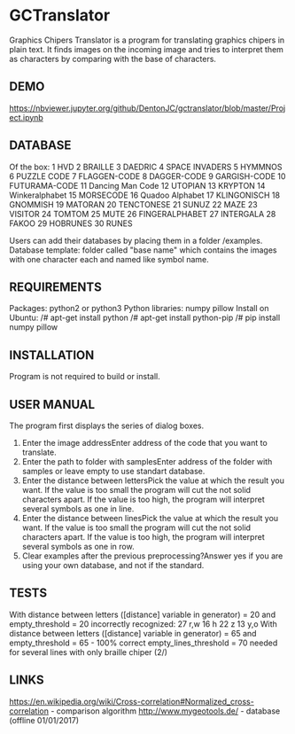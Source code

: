 # GCTranslator
Graphics Chipers Translator is a program for translating graphics chipers in plain text. It finds images on the incoming image and tries to interpret them as characters by comparing with the base of characters.
## DEMO 
https://nbviewer.jupyter.org/github/DentonJC/gctranslator/blob/master/Project.ipynb
## DATABASE
Of the box:
1 HVD
2 BRAILLE
3 DAEDRIC 
4 SPACE INVADERS 
5 HYMMNOS 
6 PUZZLE CODE 
7 FLAGGEN-CODE
8 DAGGER-CODE 
9 GARGISH-CODE 
10 FUTURAMA-CODE 
11 Dancing Man Code
12 UTOPIAN 
13 KRYPTON
14 Winkeralphabet
15 MORSECODE 
16 Quadoo Alphabet 
17 KLINGONISCH 
18 GNOMMISH
19 MATORAN 
20 TENCTONESE 
21 SUNUZ 
22 MAZE
23 VISITOR
24 TOMTOM 
25 MUTE
26 FINGERALPHABET
27 INTERGALA 
28 FAKOO
29 HOBRUNES
30 RUNES

Users can add their databases by placing them in a folder /examples. 
Database template: folder called "base name" which contains the images with one character each and named like symbol name.
## REQUIREMENTS
Packages:
python2 or python3
Python libraries:
numpy
pillow
Install on Ubuntu:
/# apt-get install python
/# apt-get install python-pip
/# pip install numpy pillow
## INSTALLATION
Program is not required to build or install.
## USER MANUAL
The program first displays the series of dialog boxes.
1) Enter the image addressEnter address of the code that you want to translate.
2) Enter the path to folder with samplesEnter address of the folder with samples or leave empty to use standart database.
3) Enter the distance between lettersPick the value at which the result you want. If the value is too small the program will cut the not solid characters apart. If the value is too high, the program will interpret several symbols as one in line.
4) Enter the distance between linesPick the value at which the result you want. If the value is too small the program will cut the not solid characters apart. If the value is too high, the program will interpret several symbols as one in row.
5) Clear examples after the previous preprocessing?Answer yes if you are using your own database, and not if the standard.
## TESTS
With distance between letters ([distance] variable in generator) = 20 and empty_threshold = 20 incorrectly recognized:
27 r,w
16 h
22 z
13 y,o
With distance between letters ([distance] variable in generator) = 65 and empty_threshold = 65 - 100% correct
empty_lines_threshold = 70 needed for several lines with only braille chiper (2/)
## LINKS
https://en.wikipedia.org/wiki/Cross-correlation#Normalized_cross-correlation - comparison algorithm
http://www.mygeotools.de/ - database (offline 01/01/2017)
